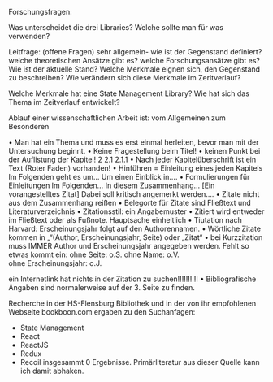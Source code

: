 Forschungsfragen:

Was unterscheidet die drei Libraries? Welche sollte man für was verwenden?

Leitfrage: (offene Fragen)
sehr allgemein- wie ist der Gegenstand definiert?
welche theoretischen Ansätze gibt es? 
welche Forschungsansätze gibt es?
Wie ist der aktuelle Stand?
Welche Merkmale eignen sich, den Gegenstand zu beschreiben? Wie verändern sich diese Merkmale im Zeritverlauf?

Welche Merkmale hat eine State Management Library?
Wie hat sich das Thema im Zeitverlauf entwickelt?

Ablauf einer wissenschaftlichen Arbeit ist:
 vom Allgemeinen zum Besonderen

•	Man hat ein Thema und muss es erst einmal herleiten, bevor man mit der Untersuchung beginnt.
•	Keine Fragestellung beim Titel!
•	keinen Punkt bei der Auflistung der Kapitel! 
2
2.1
2.1.1
•	Nach jeder Kapitelüberschrift ist ein Text (Roter Faden) vorhanden!
•	Hinführen = Einleitung eines jeden Kapitels
Im Folgenden geht es um…
Um einen Einblick in….
•	Formulierungen für Einleitungen
Im Folgenden…
In diesem Zusammenhang…
[Ein vorangestelltes Zitat]
Dabei soll kritisch angemerkt werden….
•	Zitate nicht aus dem Zusammenhang reißen
•	Belegorte für Zitate sind Fließtext und Literaturverzeichnis
•	Zitationsstil: ein Angabemuster
•	Zitiert wird entweder im Fließtext oder als Fußnote. Hauptsache einheitlich
•	Tiutation nach Harvard: Erscheinungsjahr folgt auf den Authorennamen.
•	Wörtliche Zitate kommen in „“(Author, Erscheinungsjahr, Seite) 
oder „Zitat“ 
•	bei Kurzzitation muss IMMER Author und Erscheinungsjahr angegeben werden. Fehlt so etwas kommt ein:
ohne Seite:             o.S.
ohne Name:           o.V.	
ohne Erscheinungsjahr:  o.J.

ein Internetlink hat nichts in der Zitation zu suchen!!!!!!!!!!
•	Bibliografische Angaben sind normalerweise auf der 3. Seite zu finden.


Recherche in der HS-Flensburg Bibliothek und in der von ihr empfohlenen Webseite bookboon.com ergaben zu den Suchanfagen:
- State Management
- React
- ReactJS
- Redux
- Recoil
insgesammt 0 Ergebnisse. Primärliteratur aus dieser Quelle kann ich damit abhaken.